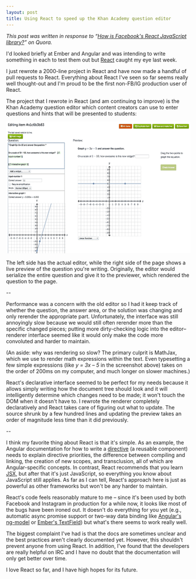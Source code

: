 ```yaml
---
layout: post
title: Using React to speed up the Khan Academy question editor
---
```


*This post was written in response to &ldquo;[How is Facebook's React JavaScript library?](http://www.quora.com/React-JS-Library/How-is-Facebooks-React-JavaScript-library)&rdquo; on Quora.*

I'd looked briefly at Ember and Angular and was intending to write something in each to test them out but [React](http://facebook.github.io/react/) caught my eye last week.

I just rewrote a 2000-line project in React and have now made a handful of pull requests to React. Everything about React I've seen so far seems really well thought-out and I'm proud to be the first non-FB/IG production user of React.

The project that I rewrote in React (and am continuing to improve) is the Khan Academy question editor which content creators can use to enter questions and hints that will be presented to students:

<a href="/images/2013-06-09/perseus.png" target="_blank"><img src="/images/2013-06-09/perseus.png" width="560" height="360" alt="screenshot of Khan Academy question editor"></a>

The left side has the actual editor, while the right side of the page shows a live preview of the question you're writing. Originally, the editor would serialize the entire question and give it to the previewer, which rendered the question to the page.

--

Performance was a concern with the old editor so I had it keep track of whether the question, the answer area, or the solution was changing and only rerender the appropriate part. Unfortunately, the interface was still annoyingly slow because we would still often rerender more than the specific changed pieces; putting more dirty-checking logic into the editor–renderer interface seemed like it would only make the code more convoluted and harder to maintain.

(An aside: why was rendering so slow? The primary culprit is MathJax, which we use to render math expressions within the text. Even typesetting a few simple expressions (like *y = 3x – 5* in the screenshot above) takes on the order of 200ms on my computer, and much longer on slower machines.)

React's declarative interface seemed to be perfect for my needs because it allows simply writing how the document tree should look and it will intelligently determine which changes need to be made; it won't touch the DOM when it doesn't have to. I rewrote the renderer completely declaratively and React takes care of figuring out what to update. The source shrunk by a few hundred lines and updating the preview takes an order of magnitude less time than it did previously.

--

I think my favorite thing about React is that it's simple. As an example, the Angular documentation for how to write a [directive](http://docs.angularjs.org/guide/directive) (a reusable component) needs to explain directive priorities, the difference between compiling and linking, the creation of new scopes, and transclusion, all of which are Angular-specific concepts. In contrast, React recommends that you learn [JSX](http://facebook.github.io/react/docs/jsx-in-depth.html), but after that it's just JavaScript, so everything you know about JavaScript still applies. As far as I can tell, React's approach here is just as powerful as other frameworks but won't be any harder to maintain.

React's code feels reasonably mature to me – since it's been used by both Facebook and Instagram in production for a while now, it looks like most of the bugs have been ironed out. It doesn't do everything for you yet (e.g., automatic async promise support or two-way data binding like [Angular's ng-model](http://docs.angularjs.org/api/ng.directive:ngModel) or [Ember's TextField](http://emberjs.com/api/classes/Ember.TextField.html)) but what's there seems to work really well.

The biggest complaint I've had is that the docs are sometimes unclear and the best practices aren't clearly documented yet. However, this shouldn't prevent anyone from using React. In addition, I've found that the developers are really helpful on IRC and I have no doubt that the documentation will only get better over time.

I love React so far, and I have high hopes for its future.
